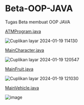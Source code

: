 # Beta-OOP-JAVA
Tugas Beta membuat OOP JAVA


<p><a href="https://github.com/AdRavi89/Beta-OOP-JAVA/blob/291c41746822cca3dbcdc1470c3fbb03481914a5/ATMProgram.java">ATMProgram.java</a></p>

![Cuplikan layar 2024-01-19 114130](https://github.com/AdRavi89/Beta-OOP-JAVA/assets/122881309/6f51bbc7-dda3-4752-b8ca-552f674030dd)

<p><a href="https://github.com/AdRavi89/Beta-OOP-JAVA/blob/291c41746822cca3dbcdc1470c3fbb03481914a5/MainCharacter.java">MainCharacter.java</a></p>

![Cuplikan layar 2024-01-19 120547](https://github.com/AdRavi89/Beta-OOP-JAVA/assets/122881309/099ea63c-3600-4581-b5c2-46e19487ca5b)

<p><a href="https://github.com/AdRavi89/Beta-OOP-JAVA/blob/291c41746822cca3dbcdc1470c3fbb03481914a5/MainFruit.java">MainFruit.java</a></p>

![Cuplikan layar 2024-01-19 121030](https://github.com/AdRavi89/Beta-OOP-JAVA/assets/122881309/3f8c5b49-a7c2-4b2d-8574-fda5eb91e3fe)

<p><a href="https://github.com/AdRavi89/Beta-OOP-JAVA/blob/291c41746822cca3dbcdc1470c3fbb03481914a5/MainVehicle.java">MainVehicle.java</a></p>

![image](https://github.com/AdRavi89/Beta-OOP-JAVA/assets/122881309/ef827a05-c57e-465f-a102-c634ef5425ef)

